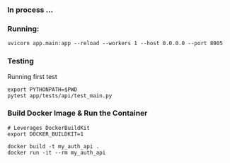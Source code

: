 ### In process ...

### Running:
```
uvicorn app.main:app --reload --workers 1 --host 0.0.0.0 --port 8005
```


### Testing

Running first test
```
export PYTHONPATH=$PWD
pytest app/tests/api/test_main.py
```


### Build Docker Image & Run the Container

```
# Leverages DockerBuildKit
export DOCKER_BUILDKIT=1

docker build -t my_auth_api .
docker run -it --rm my_auth_api
```
